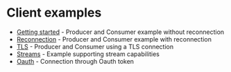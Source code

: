 Client examples
===
 - [Getting started](./getting_started/getting_started.py) - Producer and Consumer example without reconnection
 - [Reconnection](./reconnection/reconnection_example.py) - Producer and Consumer example with reconnection
 - [TLS](./tls/tls_example.py) - Producer and Consumer using a TLS connection
 - [Streams](./streams/example_with_streams.py) - Example supporting stream capabilities
 - [Oauth](./oauth/oAuth2.py) - Connection through Oauth token
